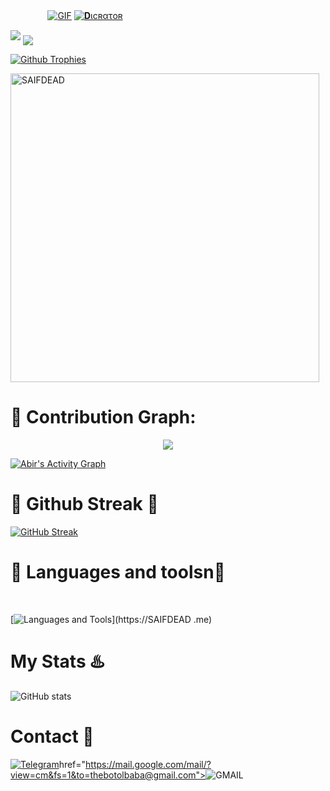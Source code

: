  ㅤ ㅤ ㅤㅤ[![GIF](https://github.com/SAIFDEAD/SAIFDEAD/blob/main/SAIFDEAD.gif)](https://github.com/SAIFDEAD)
   [![𝐃ιϲʀατoʀ](https://github-stats-alpha.vercel.app/api?username=SAIFDEAD "SAIFDEAD")](https://github-stats-alpha.vercel.app/api?username=SAIFDEAD "SAIFDEAD")
                                                          
  

<img src="https://readme-typing-svg.herokuapp.com?color=00FF00&width=420&lines=🌿+𝐓𝐇𝐄+𝐓𝐄𝐀𝐌+𝐃𝐀𝐗𝐗+🌱">


<!--
**SAIFDEAD/SAIFDEAD** is a ✨ _special_ ✨ repository because its `README.md` (this file) appears on your GitHub profile.



<p align="center">
    <b>ʍεʍβεʀៜ<b><br>
 -->    <img align="middle" src="https://profile-counter.glitch.me/SAIFDEAD/count.svg" />
</p>
<!--
SAIFDEAD/SAIFDEAD is a ✨ special ✨ repository because its `README.md` (this file) appears on your GitHub profile.
You can click the Preview link to take a look at your changes.
--->


  [![Github Trophies](https://github-profile-trophy.vercel.app/?username=SAIFDEAD&theme=transparent&no-bg=true&margin-w=15&margin-h=10&row=1&column=6&count_private=true)](https://SAIFDEAD.me)
  

<p><img width="494" align="center" src="https://github-readme-stats.vercel.app/api/top-langs?username=SAIFDEAD&show_icons=true&locale=en&layout=compact" alt="SAIFDEAD" /></p>

# 🌹 Contribution Graph:


<p align="center">
  <a href="https://github.com/SAIFDEAD">
    <img src="https://github-readme-streak-stats.herokuapp.com/?usename=SAIFDEAD#version3"/>
  </a>
</p>
<a href="https://github.com/SAIFDEAD"><img alt="Abir's Activity Graph" src="https://ghactivity.mrayush.me/graph?username=SAIFDEAD&bg_color=1F222E&color=F8D866&line=F85D7F&point=FFFFFF&hide_border=true" /></a>



# 🎊 Github Streak 🦋

  [![GitHub Streak](https://streak-stats.demolab.com?user=SAIFDEAD&theme=radical&border_radius=5&date_format=j%20M%5B%20Y%5D&fire=FF8100)](https://SAIFDEAD.me)

# 💖 Languages and toolsn💖
</br>

[![Languages and Tools](https://skillicons.dev/icons?i=androidstudio,bash,vscode,docker,git,github,linux,heroku,arduino,redis,mongodb,java,html,py,c,ts,js,deno,flutter,fastapi&perline=10)](https://SAIFDEAD .me)



# My Stats ♨️
![ GitHub stats](https://github-readme-stats.vercel.app/api?username=SAIFDEAD&show_icons=true&theme=radical)

# Contact 🌺
<a href="https://t.me/SAIF_DICTATOR"><img title="Telegram" src="https://img.shields.io/badge/Telegram-%23000000.svg?&style=for-the-badge&logo=telegram&logoColor=61DAFB"></a>href="https://mail.google.com/mail/?view=cm&fs=1&to=thebotolbaba@gmail.com"><img title="GMAIL" src="https://img.shields.io/badge/Gmail-D14836?style=for-the-badge&logo=gmail&logoColor=white"></a>
